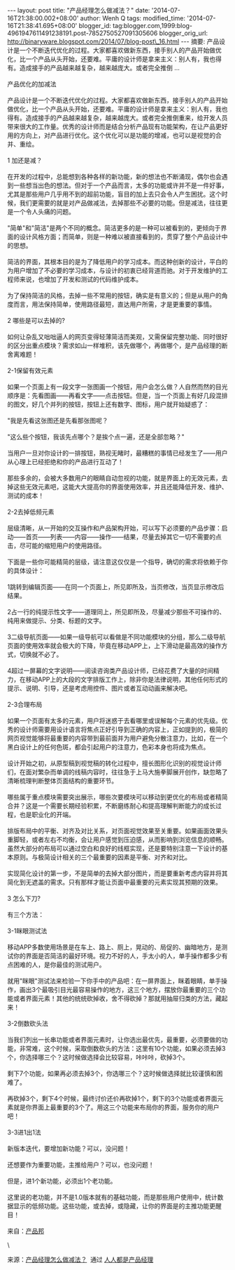 --- layout: post title: "产品经理怎么做减法？" date:
'2014-07-16T21:38:00.002+08:00' author: Wenh Q tags: modified\_time:
'2014-07-16T21:38:41.695+08:00' blogger\_id:
tag:blogger.com,1999:blog-4961947611491238191.post-7852750527091305606
blogger\_orig\_url:
http://binaryware.blogspot.com/2014/07/blog-post\_16.html --- 摘要:
产品设计是一个不断迭代优化的过程。大家都喜欢做新东西，接手别人的产品开始做优化，比一个产品从头开始，还要难。平庸的设计师是拿来主义：别人有，我也得有。造成接手的产品越来越复杂，越来越庞大。或者完全推倒
...\
\
产品优化的加减法\
\
产品设计是一个不断迭代优化的过程。大家都喜欢做新东西，接手别人的产品开始做优化，比一个产品从头开始，还要难。平庸的设计师是拿来主义：别人有，我也得有。造成接手的产品越来越复杂，越来越庞大。或者完全推倒重来，给开发人员带来很大的工作量。优秀的设计师而是结合分析产品现有功能架构，在让产品更好用的方向上，对产品进行优化。这个优化可以是功能的增减，也可以是视觉的合并、重绘。\
\
1 加还是减？\
\
在开发的过程中，总能想到各种各样的新功能，新的想法也不断涌现，偶尔也会遇到一些想当出色的想法。但对于一个产品而言，太多的功能或许并不是一件好事，尤其是那些用户几乎用不到的超前功能，盲目的加上去只会令人产生困扰。这个时候，我们更需要的就是对产品做减法，去掉那些不必要的功能。但是减法，往往更是一个令人头痛的问题。\
\
"简单"和"简洁"是两个不同的概念。简洁更多的是一种可以被看到的，更倾向于界面的设计风格方面；而简单，则是一种难以被直接看到的，贯穿了整个产品设计中的思想。\
\
简洁的界面，其根本目的是为了降低用户的学习成本。而这种创新的设计，平白的为用户增加了不必要的学习成本，与设计的初衷已经背道而驰。对于开发维护的工程师来说，也增加了开发和测试的代码维护成本。\
\
为了保持简洁的风格，去掉一些不常用的按钮，确实是有意义的；但是从用户的角度而言，用法保持简单，使用路径最短，直达用户所需，才是更重要的事情。\
\
2 哪些是可以去掉的?\
\
如何让杂乱又咄咄逼人的网页变得轻薄简洁而美观，又需保留完整功能、同时很好的区分出重点模块？需求如山一样堆积，该先做哪个，再做哪个，是产品经理的断舍离难题！\
\
2-1保留有效元素\
\
如果一个页面上有一段文字一张图画一个按钮，用户会怎么做？人自然而然的目光顺序是：先看图画——再看文字——点击按钮。但是，当一个页面上有好几段混排的图文，好几个并列的按钮，按钮上还有数字、图标，用户就开始疑惑了：\
\
"我是先看这张图还是先看那张图呢？\
\
"这么些个按钮，我该先点哪个？是挨个点一遍，还是全部忽略？"\
\
当用户一旦对你设计的一排按钮，熟视无睹时，最糟糕的事情已经发生了——用户从心理上已经拒绝和你的产品进行互动了！\
\
那些多余的，会被大多数用户的眼睛自动忽视的功能，就是界面上的无效元素，去掉这些无效元素吧，这能大大提高你的界面使用效率，并且还能降低开发、维护、测试的成本！\
\
2-2去掉低频元素\
\
层级清晰，从一开始的交互操作和产品架构开始，可以写下必须要的产品步骤：启动——首页——列表——内容——操作——结果，尽量去掉其它一切不需要的点击，尽可能的缩短用户的使用路径。\
\
下面是一些你可能精简的层级，请注意这仅仅是一个指导，确切的需求将依赖于你的具体设计：\
\
1跳转到编辑页面——在同一个页面上，所见即所及，当页修改，当页显示修改后结果。\
\
2占一行的纯提示性文字——道理同上，所见即所及，尽量减少那些不可操作的、纯用来做提示、分类、标题的文字。\
\
3二级导航页面——如果一级导航可以看做是不同功能模块的分组，那么二级导航页面的使用效率就会极大的下降，毕竟在移动APP上，上下滑动是最高效的操作方式，切换就不必了。\
\
4超过一屏幕的文字说明——阅读咨询类产品设计师，已经花费了大量的时间精力，在移动APP上的大段的文字排版工作上，除非你是法律说明，其他任何形式的提示、说明、引导，还是考虑用控件、图片或者互动动画来解决吧。\
\
2-3合理布局\
\
如果一个页面有太多的元素，用户将迷惑于去看哪里或误解每个元素的优先级。优秀的设计师需要用设计语言将焦点正好引导到正确的内容上，正如提到的，极简的网页视觉能够将最重要的内容带到最前面并为用户避免分散注意力，比如，在一个黑白设计上的任何色斑，都会引起用户的注意力，色彩本身也将成为焦点。\
\
设计开始之初，从原型稿到视觉稿的转化过程中，擅长图形化识别的视觉设计师们，在面对繁杂而单调的线稿内容时，往往急于上马大施拳脚展开创作，缺忽略了清晰梳理判断整体页面结构的重要环节。\
\
哪些属于重点模块需要突出展示，哪些次要模块可以移动到更优化的布局或者精简合并？这是一个需要长期经验积累，不断磨练耐心和提高理解判断能力的成长过程，也是职业化的开端。\
\
排版布局中的平衡、对齐及对比关系，对页面视觉效果至关重要。如果画面效果头重脚轻，或者左右不均衡，会让用户感觉到压迫感，从而影响到浏览信息的顺畅。虽然大部分的布局可以通过空白和良好的线框实现，还是要特别注意一下设计的基本原则。与极简设计相关的三个最重要的因素是平衡、对齐和对比。\
\
实现简化设计的第一步，不是简单的去掉大部分图片，而是要重新考虑内容并将其简化到无遮盖的需求。只有那样才能让页面中最重要的元素实现其预期的效果。\
\
3 怎么下刀?\
\
有三个方法：\
\
3-1眯眼测试法\
\
移动APP多数使用场景是在车上、路上、厕上，晃动的、局促的、幽暗地方，是测试你的界面是否简洁的最好环境。视力不好的人，手太小的人，单手操作都多少有点困难的人，是你最佳的测试用户。\
\
就用"眯眼"测试法来检验一下你手中的产品吧：在一屏界面上，眯着眼睛，单手操作，画出3个最吸引目光最容易操作的地方，这三个地方，摆放你最重要的三个功能或者界面元素！其他的统统砍掉收，舍不得砍掉？那就用抽屉归类的方法，藏起来！\
\
3-2倒数砍头法\
\
当我们列出一长串功能或者界面元素时，让你选出最优先，最重要，必须要做的功能，非常难，这个时候，采取倒数砍头的方法：这里有10个功能，如果必须去掉3个，你选择哪三个？这时候做选择会比较容易，咔咔咔，砍掉3个。\
\
剩下7个功能，如果再必须去掉3个，你选哪三个？这时候做选择就比较谨慎和困难了。\
\
再砍掉3个，剩下4个时候，最终讨价还价再砍掉1个，剩下的3个功能或者界面元素就是你界面上最重要的3个了。用这三个功能来布局你的界面，服务你的用户吧！\
\
3-3进1出1法\
\
新版本迭代，要增加新功能？可以，没问题！\
\
还想要作为重要功能，主推给用户？可以，也没问题！\
\
但是，进1个新功能，必须出1个老功能。\
\
这里说的老功能，并不是1.0版本就有的基础功能，而是那些用户使用中，统计数据显示的低频功能。这些功能，或去掉，或隐藏，让你的界面是的主推功能更醒目！\
\
来自：[产品邦](http://www.masterchat.cn/exp/201407/00000827.html)
<div>

\

</div>

<div>

来源：[产品经理怎么做减法？](http://www.woshipm.com/pmd/94610.html)  通过 [人人都是产品经理](http://www.woshipm.com/)

</div>
